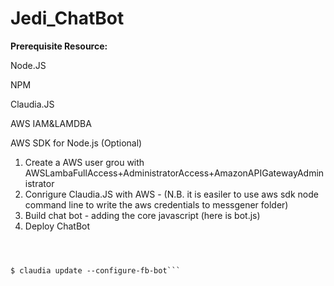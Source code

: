 # Jedi_ChatBot

 **Prerequisite Resource:**
 
 Node.JS
 
 NPM
 
 Claudia.JS
 
 AWS IAM&LAMDBA
 
 AWS SDK for Node.js (Optional)

1. Create a AWS user grou with AWSLambaFullAccess+AdministratorAccess+AmazonAPIGatewayAdministrator
2. Conrigure Claudia.JS with AWS - (N.B. it is easiler to use aws sdk node command line to write the aws credentials to messgener folder)
3. Build chat bot - adding the core javascript (here is bot.js)
4. Deploy ChatBot

```$ claudia create --region us-east-1 --api-module bot



$ claudia update --configure-fb-bot```
